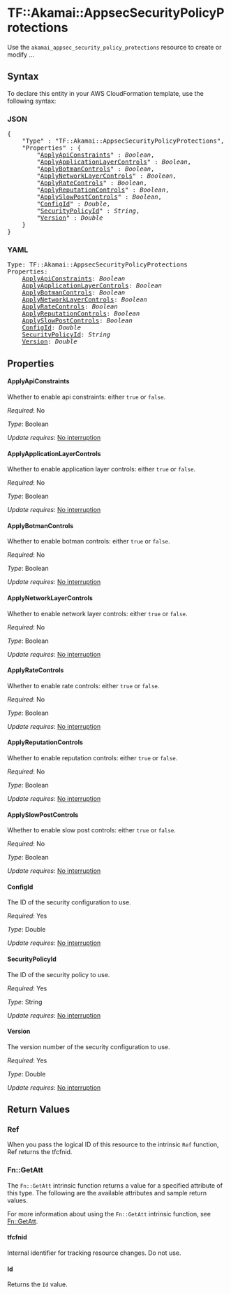 # TF::Akamai::AppsecSecurityPolicyProtections

Use the `akamai_appsec_security_policy_protections` resource to create or modify ...

## Syntax

To declare this entity in your AWS CloudFormation template, use the following syntax:

### JSON

<pre>
{
    "Type" : "TF::Akamai::AppsecSecurityPolicyProtections",
    "Properties" : {
        "<a href="#applyapiconstraints" title="ApplyApiConstraints">ApplyApiConstraints</a>" : <i>Boolean</i>,
        "<a href="#applyapplicationlayercontrols" title="ApplyApplicationLayerControls">ApplyApplicationLayerControls</a>" : <i>Boolean</i>,
        "<a href="#applybotmancontrols" title="ApplyBotmanControls">ApplyBotmanControls</a>" : <i>Boolean</i>,
        "<a href="#applynetworklayercontrols" title="ApplyNetworkLayerControls">ApplyNetworkLayerControls</a>" : <i>Boolean</i>,
        "<a href="#applyratecontrols" title="ApplyRateControls">ApplyRateControls</a>" : <i>Boolean</i>,
        "<a href="#applyreputationcontrols" title="ApplyReputationControls">ApplyReputationControls</a>" : <i>Boolean</i>,
        "<a href="#applyslowpostcontrols" title="ApplySlowPostControls">ApplySlowPostControls</a>" : <i>Boolean</i>,
        "<a href="#configid" title="ConfigId">ConfigId</a>" : <i>Double</i>,
        "<a href="#securitypolicyid" title="SecurityPolicyId">SecurityPolicyId</a>" : <i>String</i>,
        "<a href="#version" title="Version">Version</a>" : <i>Double</i>
    }
}
</pre>

### YAML

<pre>
Type: TF::Akamai::AppsecSecurityPolicyProtections
Properties:
    <a href="#applyapiconstraints" title="ApplyApiConstraints">ApplyApiConstraints</a>: <i>Boolean</i>
    <a href="#applyapplicationlayercontrols" title="ApplyApplicationLayerControls">ApplyApplicationLayerControls</a>: <i>Boolean</i>
    <a href="#applybotmancontrols" title="ApplyBotmanControls">ApplyBotmanControls</a>: <i>Boolean</i>
    <a href="#applynetworklayercontrols" title="ApplyNetworkLayerControls">ApplyNetworkLayerControls</a>: <i>Boolean</i>
    <a href="#applyratecontrols" title="ApplyRateControls">ApplyRateControls</a>: <i>Boolean</i>
    <a href="#applyreputationcontrols" title="ApplyReputationControls">ApplyReputationControls</a>: <i>Boolean</i>
    <a href="#applyslowpostcontrols" title="ApplySlowPostControls">ApplySlowPostControls</a>: <i>Boolean</i>
    <a href="#configid" title="ConfigId">ConfigId</a>: <i>Double</i>
    <a href="#securitypolicyid" title="SecurityPolicyId">SecurityPolicyId</a>: <i>String</i>
    <a href="#version" title="Version">Version</a>: <i>Double</i>
</pre>

## Properties

#### ApplyApiConstraints

Whether to enable api constraints: either `true` or `false`.

_Required_: No

_Type_: Boolean

_Update requires_: [No interruption](https://docs.aws.amazon.com/AWSCloudFormation/latest/UserGuide/using-cfn-updating-stacks-update-behaviors.html#update-no-interrupt)

#### ApplyApplicationLayerControls

Whether to enable application layer controls: either `true` or `false`.

_Required_: No

_Type_: Boolean

_Update requires_: [No interruption](https://docs.aws.amazon.com/AWSCloudFormation/latest/UserGuide/using-cfn-updating-stacks-update-behaviors.html#update-no-interrupt)

#### ApplyBotmanControls

Whether to enable botman controls: either `true` or `false`.

_Required_: No

_Type_: Boolean

_Update requires_: [No interruption](https://docs.aws.amazon.com/AWSCloudFormation/latest/UserGuide/using-cfn-updating-stacks-update-behaviors.html#update-no-interrupt)

#### ApplyNetworkLayerControls

Whether to enable network layer controls: either `true` or `false`.

_Required_: No

_Type_: Boolean

_Update requires_: [No interruption](https://docs.aws.amazon.com/AWSCloudFormation/latest/UserGuide/using-cfn-updating-stacks-update-behaviors.html#update-no-interrupt)

#### ApplyRateControls

Whether to enable rate controls: either `true` or `false`.

_Required_: No

_Type_: Boolean

_Update requires_: [No interruption](https://docs.aws.amazon.com/AWSCloudFormation/latest/UserGuide/using-cfn-updating-stacks-update-behaviors.html#update-no-interrupt)

#### ApplyReputationControls

Whether to enable reputation controls: either `true` or `false`.

_Required_: No

_Type_: Boolean

_Update requires_: [No interruption](https://docs.aws.amazon.com/AWSCloudFormation/latest/UserGuide/using-cfn-updating-stacks-update-behaviors.html#update-no-interrupt)

#### ApplySlowPostControls

Whether to enable slow post controls: either `true` or `false`.

_Required_: No

_Type_: Boolean

_Update requires_: [No interruption](https://docs.aws.amazon.com/AWSCloudFormation/latest/UserGuide/using-cfn-updating-stacks-update-behaviors.html#update-no-interrupt)

#### ConfigId

The ID of the security configuration to use.

_Required_: Yes

_Type_: Double

_Update requires_: [No interruption](https://docs.aws.amazon.com/AWSCloudFormation/latest/UserGuide/using-cfn-updating-stacks-update-behaviors.html#update-no-interrupt)

#### SecurityPolicyId

The ID of the security policy to use.

_Required_: Yes

_Type_: String

_Update requires_: [No interruption](https://docs.aws.amazon.com/AWSCloudFormation/latest/UserGuide/using-cfn-updating-stacks-update-behaviors.html#update-no-interrupt)

#### Version

The version number of the security configuration to use.

_Required_: Yes

_Type_: Double

_Update requires_: [No interruption](https://docs.aws.amazon.com/AWSCloudFormation/latest/UserGuide/using-cfn-updating-stacks-update-behaviors.html#update-no-interrupt)

## Return Values

### Ref

When you pass the logical ID of this resource to the intrinsic `Ref` function, Ref returns the tfcfnid.

### Fn::GetAtt

The `Fn::GetAtt` intrinsic function returns a value for a specified attribute of this type. The following are the available attributes and sample return values.

For more information about using the `Fn::GetAtt` intrinsic function, see [Fn::GetAtt](https://docs.aws.amazon.com/AWSCloudFormation/latest/UserGuide/intrinsic-function-reference-getatt.html).

#### tfcfnid

Internal identifier for tracking resource changes. Do not use.

#### Id

Returns the <code>Id</code> value.

